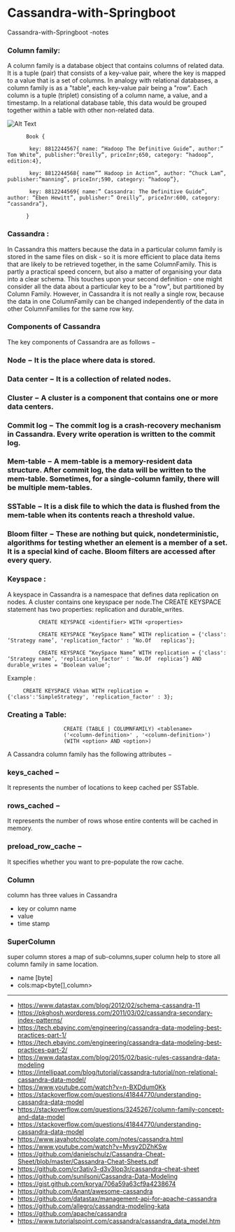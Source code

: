 # Cassandra-with-Springboot
Cassandra-with-Springboot -notes 


### Column family:
A column family is a database object that contains columns of related data. It is a tuple (pair) that consists of a key-value pair, where the key is mapped to a value that is a set of columns. In analogy with relational databases, a column family is as a "table", each key-value pair being a "row". Each column is a tuple (triplet) consisting of a column name, a value, and a timestamp. In a relational database table, this data would be grouped together within a table with other non-related data.

![Alt Text](https://i.stack.imgur.com/rPdYd.jpg )


          Book {

           key: 8812244567{ name: “Hadoop The Definitive Guide”, author:” Tom White”, publisher:”Oreilly”, priceInr;650, category: “hadoop”, edition:4},

           key: 8812244568{ name”” Hadoop in Action”, author: “Chuck Lam”, publisher:”manning”, priceInr;590, category: “hadoop”},

           key: 8812244569{ name:” Cassandra: The Definitive Guide”, author: “Eben Hewitt”, publisher:” Oreilly”, priceInr:600, category: “cassandra”},

          }




### Cassandra :

In Cassandra this matters because the data in a particular column family is stored in the same files on disk - so it is more efficient to place data items that are likely to be retrieved together, in the same ColumnFamily. This is partly a practical speed concern, but also a matter of organising your data into a clear schema. This touches upon your second definition - one might consider all the data about a particular key to be a "row", but partitioned by Column Family. However, in Cassandra it is not really a single row, because the data in one ColumnFamily can be changed independently of the data in other ColumnFamilies for the same row key.

### Components of Cassandra

The key components of Cassandra are as follows −

### Node − It is the place where data is stored.

### Data center − It is a collection of related nodes.

### Cluster − A cluster is a component that contains one or more data centers.

### Commit log − The commit log is a crash-recovery mechanism in Cassandra. Every write operation is written to the commit log.

### Mem-table − A mem-table is a memory-resident data structure. After commit log, the data will be written to the mem-table. Sometimes, for a single-column family, there will be multiple mem-tables.

### SSTable − It is a disk file to which the data is flushed from the mem-table when its contents reach a threshold value.

### Bloom filter − These are nothing but quick, nondeterministic, algorithms for testing whether an element is a member of a set. It is a special kind of cache. Bloom filters are accessed after every query.



### Keyspace :
A keyspace in Cassandra is a namespace that defines data replication on nodes. A cluster contains one keyspace per node.The CREATE KEYSPACE statement has two properties: replication and durable_writes.

              CREATE KEYSPACE <identifier> WITH <properties>
              
              CREATE KEYSPACE “KeySpace Name” WITH replication = {'class': ‘Strategy name’, 'replication_factor' : ‘No.Of   replicas’};

              CREATE KEYSPACE “KeySpace Name” WITH replication = {'class': ‘Strategy name’, 'replication_factor' : ‘No.Of  replicas’} AND durable_writes = ‘Boolean value’;

              
Example :   

         CREATE KEYSPACE Vkhan WITH replication = {'class':'SimpleStrategy', 'replication_factor' : 3};


### Creating a Table:

                      CREATE (TABLE | COLUMNFAMILY) <tablename>
                      ('<column-definition>' , '<column-definition>')
                      (WITH <option> AND <option>)


A Cassandra column family has the following attributes −

### keys_cached − 

It represents the number of locations to keep cached per SSTable.

### rows_cached − 

It represents the number of rows whose entire contents will be cached in memory.

### preload_row_cache − 
It specifies whether you want to pre-populate the row cache.

### Column
column has three values in Cassandra

- key or column name
- value
- time stamp

### SuperColumn

super column stores a map of sub-columns,super column help to store all column family in same location.

- name [byte]
- cols:map<byte[],column>

----------------------------------------------------------------
- https://www.datastax.com/blog/2012/02/schema-cassandra-11
- https://pkghosh.wordpress.com/2011/03/02/cassandra-secondary-index-patterns/
- https://tech.ebayinc.com/engineering/cassandra-data-modeling-best-practices-part-1/
- https://tech.ebayinc.com/engineering/cassandra-data-modeling-best-practices-part-2/
- https://www.datastax.com/blog/2015/02/basic-rules-cassandra-data-modeling
- https://intellipaat.com/blog/tutorial/cassandra-tutorial/non-relational-cassandra-data-model/
- https://www.youtube.com/watch?v=n-BXDdum0Kk
- https://stackoverflow.com/questions/41844770/understanding-cassandra-data-model
- https://stackoverflow.com/questions/3245267/column-family-concept-and-data-model
- https://stackoverflow.com/questions/41844770/understanding-cassandra-data-model
- https://www.javahotchocolate.com/notes/cassandra.html
- https://www.youtube.com/watch?v=Mvsy2DZhKSw
- https://github.com/danielschulz/Cassandra-Cheat-Sheet/blob/master/Cassandra-Cheat-Sheets.pdf
- https://github.com/cr3ativ3-d3v3lop3r/cassandra-cheat-sheet
- https://github.com/sunilsoni/Cassandra-Data-Modeling
- https://gist.github.com/korya/706a59a63cf9a4238674
- https://github.com/Anant/awesome-cassandra
- https://github.com/datastax/management-api-for-apache-cassandra
- https://github.com/allegro/cassandra-modeling-kata
- https://github.com/apache/cassandra
- https://www.tutorialspoint.com/cassandra/cassandra_data_model.htm
